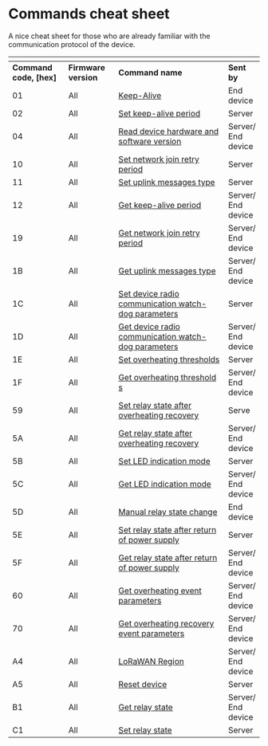 # Commands cheat sheet

A nice cheat sheet for those who are already familiar with the communication protocol of the device.​

<table data-header-hidden><thead><tr><th width="132"></th><th width="108"></th><th width="395"></th><th></th></tr></thead><tbody><tr><td><strong>Command code, [hex]</strong></td><td><strong>Firmware version</strong></td><td><strong>Command name</strong></td><td><strong>Sent by</strong></td></tr><tr><td>01</td><td>All</td><td><a href="keep-alive.md">Keep-Alive</a></td><td>End device</td></tr><tr><td>02</td><td>All</td><td><a href="keep-alive.md#set">Set keep-alive period</a></td><td>Server</td></tr><tr><td>04</td><td>All</td><td><a href="get-firmware-and-hardware-version.md">Read device hardware and software version</a></td><td>Server/ End device</td></tr><tr><td>10</td><td>All</td><td><a href="network-related-settings.md#set">Set network join retry period</a></td><td>Server</td></tr><tr><td>11</td><td>All</td><td><a href="uplink-types.md#set">Set uplink messages type</a></td><td>Server</td></tr><tr><td>12</td><td>All</td><td><a href="keep-alive.md#get">Get keep-alive period</a></td><td>Server/ End device</td></tr><tr><td>19</td><td>All</td><td><a href="network-related-settings.md#get">Get network join retry period</a></td><td>Server/ End device</td></tr><tr><td>1B</td><td>All</td><td><a href="uplink-types.md#get">Get uplink messages type</a></td><td>Server/ End device</td></tr><tr><td>1C</td><td>All</td><td><a href="network-related-settings.md#set-1">Set device radio communication watch-dog parameters</a></td><td>Server</td></tr><tr><td>1D</td><td>All</td><td><a href="network-related-settings.md#get-1">Get device radio communication watch-dog parameters</a></td><td>Server/ End device</td></tr><tr><td>1E</td><td>All</td><td><a href="overheating-protection.md#set">​Set overheating threshold​s</a></td><td>Server</td></tr><tr><td>1F</td><td>All</td><td><a href="overheating-protection.md#get">​Get overheating threshold​s</a></td><td>Server/ End device</td></tr><tr><td>59</td><td>All</td><td><a href="relay-state.md#set-2">Set relay state after overheating recovery</a></td><td>Serve</td></tr><tr><td>5A</td><td>All</td><td><a href="relay-state.md#get-2">Get relay state after overheating recovery</a></td><td>Server/ End device</td></tr><tr><td>5B</td><td>All</td><td><a href="led-indication-mode.md#set">Set LED indication mode</a></td><td>Server</td></tr><tr><td>5C</td><td>All</td><td><a href="led-indication-mode.md#get">Get LED indication mode</a></td><td>Server/ End device</td></tr><tr><td>5D</td><td>All</td><td><a href="relay-state.md#manual-relay-state-change">Manual relay state change</a></td><td>End device</td></tr><tr><td>5E</td><td>All</td><td><a href="relay-state.md#set-1">Set relay state after return of power supply</a></td><td>Server</td></tr><tr><td>5F</td><td>All</td><td><a href="relay-state.md#get-1">Get relay state after return of power supply</a></td><td>Server/ End device</td></tr><tr><td>60</td><td>All</td><td>​<a href="overheating-protection.md#get-1">Get overheating event parameters​</a></td><td>Server/ End device</td></tr><tr><td>70</td><td>All</td><td>​<a href="overheating-protection.md#overheating-recovery-event">Get overheating recovery event parameters</a></td><td>Server/ End device</td></tr><tr><td>А4</td><td>All</td><td><a href="network-related-settings.md#lorawan-region">LoRaWAN Region</a></td><td>Server/ End device</td></tr><tr><td>A5</td><td>All</td><td><a href="reset-device.md">Reset device</a></td><td>Server</td></tr><tr><td>B1</td><td>All</td><td><a href="relay-state.md#get">​Get relay state​</a></td><td>Server/ End device</td></tr><tr><td>C1</td><td>All</td><td><a href="relay-state.md#set">​Set relay state​</a></td><td>Server</td></tr></tbody></table>
